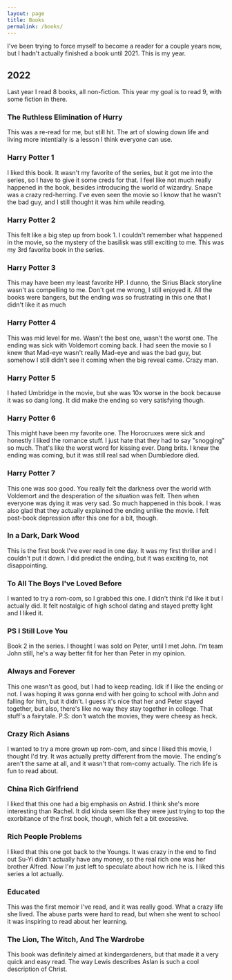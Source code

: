 ```yaml
---
layout: page
title: Books
permalink: /books/
---
```


I've been trying to force myself to become a reader for a couple years now, but I hadn't actually finished a book until 2021. This is my year. 

## 2022

Last year I read 8 books, all non-fiction. This year my goal is to read 9, with some fiction in there.

### The Ruthless Elimination of Hurry

This was a re-read for me, but still hit. The art of slowing down life and living more intentially is a lesson I think everyone can use.

### Harry Potter 1

I liked this book. It wasn't my favorite of the series, but it got me into the series, so I have to give it some creds for that. I feel like not much really happened in the book, besides introducing the world of wizardry. Snape was a crazy red-herring. I've even seen the movie so I know that he wasn't the bad guy, and I still thought it was him while reading.

### Harry Potter 2

This felt like a big step up from book 1. I couldn't remember what happened in the movie, so the mystery of the basilisk was still exciting to me. This was my 3rd favorite book in the series.

### Harry Potter 3

This may have been my least favorite HP. I dunno, the Sirius Black storyline wasn't as compelling to me. Don't get me wrong, I still enjoyed it. All the books were bangers, but the ending was so frustrating in this one that I didn't like it as much

### Harry Potter 4

This was mid level for me. Wasn't the best one, wasn't the worst one. The ending was sick with Voldemort coming back. I had seen the movie so I knew that Mad-eye wasn't really Mad-eye and was the bad guy, but somehow I still didn't see it coming when the big reveal came. Crazy man.

### Harry Potter 5

I hated Umbridge in the movie, but she was 10x worse in the book because it was so dang long. It did make the ending so very satisfying though.

### Harry Potter 6

This might have been my favorite one. The Horocruxes were sick and honestly I liked the romance stuff. I just hate that they had to say "snogging" so much. That's like the worst word for kissing ever. Dang brits. I knew the ending was coming, but it was still real sad when Dumbledore died.

### Harry Potter 7

This one was soo good. You really felt the darkness over the world with Voldemort and the desperation of the situation was felt. Then when everyone was dying it was very sad. So much happened in this book. I was also glad that they actually explained the ending unlike the movie. I felt post-book depression after this one for a bit, though.

### In a Dark, Dark Wood

This is the first book I've ever read in one day. It was my first thriller and I couldn't put it down. I did predict the ending, but it was exciting to, not disappointing.

### To All The Boys I've Loved Before

I wanted to try a rom-com, so I grabbed this one. I didn't think I'd like it but I actually did. It felt nostalgic of high school dating and stayed pretty light and I liked it.

### PS I Still Love You

Book 2 in the series. I thought I was sold on Peter, until I met John. I'm team John still, he's a way better fit for her than Peter in my opinion.

### Always and Forever

This one wasn't as good, but I had to keep reading. Idk if I like the ending or not. I was hoping it was gonna end with her going to school with John and falling for him, but it didn't. I guess it's nice that her and Peter stayed together, but also, there's like no way they stay together in college. That stuff's a fairytale. P.S: don't watch the movies, they were cheesy as heck.

### Crazy Rich Asians

I wanted to try a more grown up rom-com, and since I liked this movie, I thought I'd try. It was actually pretty different from the movie. The ending's aren't the same at all, and it wasn't that rom-comy actually. The rich life is fun to read about.

### China Rich Girlfriend

I liked that this one had a big emphasis on Astrid. I think she's more interesting than Rachel. It did kinda seem like they were just trying to top the exorbitance of the first book, though, which felt a bit excessive. 

### Rich People Problems

I liked that this one got back to the Youngs. It was crazy in the end to find out Su-Yi didn't actually have any money, so the real rich one was her brother Alfred. Now I'm just left to speculate about how rich he is. I liked this series a lot actually.

### Educated

This was the first memoir I've read, and it was really good. What a crazy life she lived. The abuse parts were hard to read, but when she went to school it was inspiring to read about her learning.

### The Lion, The Witch, And The Wardrobe

This book was definitely aimed at kindergardeners, but that made it a very quick and easy read. The way Lewis describes Aslan is such a cool description of Christ.

